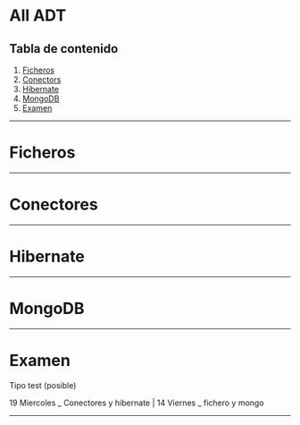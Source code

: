 # All ADT
## Tabla de contenido
1. [Ficheros](#ficheros)
2. [Conectors](#conectores)
3. [Hibernate](#hibernate)
4. [MongoDB](#mongodb)
5. [Examen](#examen)
---

# Ficheros

---
# Conectores
---
# Hibernate
---
# MongoDB
---
# Examen
Tipo test (posible)


19 Miercoles _ Conectores y hibernate | 14 Viernes _ fichero y mongo

---

